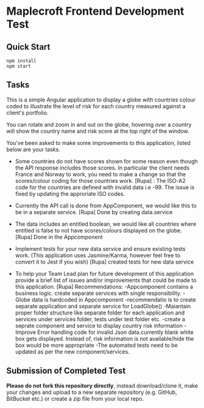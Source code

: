 # Maplecroft Frontend Development Test

## Quick Start

```
npm install
npm start
```

## Tasks

This is a simple Angular application to display a globe with countries colour coded to illustrate the level of risk for each country measured against a client's portfolio.

You can rotate and zoom in and out on the globe, hovering over a country will show the country name and risk score at the top right of the window.

You've been asked to make some improvements to this application, listed below are your tasks.

* Some countries do not have scores shown for some reason even though the API response includes those scores. In particular the client needs France and Norway to work, you need to make a change so that the scores/colour coding for those countries work.
[Rupa] : The ISO-A2 code for the countries are defined with invalid data i.e -99. The issue is fixed by updating the approriate ISO codes.

* Currently the API call is done from AppComponent, we would like this to be in a separate service.
[Rupa] Done by creating data.service

* The data includes an entitled boolean, we would like all countries where entitled is false to not have scores/colours displayed on the globe.
 [Rupa] Done in the Appcomponent
* Implement tests for your new data service and ensure existing tests work. (This application uses Jasmine/Karma, however feel free to convert it to Jest if you wish)
[Rupa] created tests for new data service
* To help your Team Lead plan for future development of this application provide a brief list of issues and/or improvements that could be made to this application.
[Rupa] Recommendations:
 -Appcomponent contains a business logic. create separate services with single responsibility.
  -Globe data is hardcoded in Appcomponent -recommendatio is to create separate application and separate service for LoadGlobe()
 -Maiantain proper folder structure like separate folder for each application and services under services folder, tests under test folder etc.
 -create a seprate component and service to display country risk information 
 -Improve Error handling code for invalid Json data.currently blank white box gets displayed. Instead of, risk information is not available/hide the box would be more appropriate 
 -The automated tests need to be updated as per the new component/services.
## Submission of Completed Test

**Please do not fork this repository directly**, instead download/clone it, make your changes and upload to a new separate repository (e.g. GitHub, BitBucket etc.) or create a zip file from your local repo.
